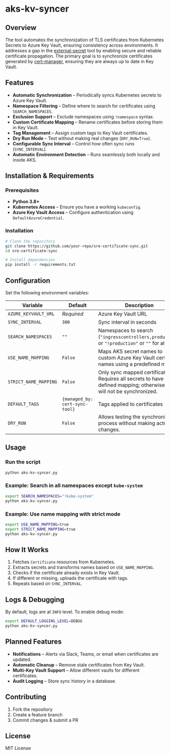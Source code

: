 # aks-kv-syncer

## Overview
The tool automates the synchronization of TLS certificates from Kubernetes Secrets to Azure Key Vault, ensuring consistency across environments. It addresses a gap in the [external-secret](https://github.com/external-secrets/external-secrets/discussions/4199) tool by enabling secure and reliable certificate propagation. The primary goal is to synchronize certificates generated by [cert-manager](https://github.com/cert-manager/cert-manager), ensuring they are always up to date in Key Vault.

## Features
- **Automatic Synchronization** – Periodically syncs Kubernetes secrets to Azure Key Vault.
- **Namespace Filtering** – Define where to search for certificates using `SEARCH_NAMESPACES`.
- **Exclusion Support** – Exclude namespaces using `!namespace` syntax.
- **Custom Certificate Mapping** – Rename certificates before storing them in Key Vault.
- **Tag Management** – Assign custom tags to Key Vault certificates.
- **Dry Run Mode** – Test without making real changes (`DRY_RUN=True`).
- **Configurable Sync Interval** – Control how often sync runs (`SYNC_INTERVAL`).
- **Automatic Environment Detection** – Runs seamlessly both locally and inside AKS.

## Installation & Requirements
### Prerequisites
- **Python 3.8+**
- **Kubernetes Access** – Ensure you have a working `kubeconfig`.
- **Azure Key Vault Access** – Configure authentication using `DefaultAzureCredential`.

### Installation
```bash
# Clone the repository
git clone https://github.com/your-repo/sre-certificate-sync.git
cd sre-certificate-sync

# Install dependencies
pip install -r requirements.txt
```

## Configuration
Set the following environment variables:

| Variable | Default | Description                                                                                                              |
|----------|---------|--------------------------------------------------------------------------------------------------------------------------|
| `AZURE_KEYVAULT_URL` | *Required* | Azure Key Vault URL                                                                                                      |
| `SYNC_INTERVAL` | `300` | Sync interval in seconds                                                                                                 |
| `SEARCH_NAMESPACES` | `""` | Namespaces to search (`"ingresscontrollers,production"` or `"!production"` or `""` for all)                              |
| `USE_NAME_MAPPING` | `False` | Maps AKS secret names to custom Azure Key Vault certificate names using a predefined matrix.                             |
| `STRICT_NAME_MAPPING` | `False` | Only sync mapped certificates. Requires all secrets to have a defined mapping; otherwise, they will not be synchronized. |
| `DEFAULT_TAGS` | `{managed_by: cert-sync-tool}` | Tags applied to certificates                                                                                             |
| `DRY_RUN` | `False` | Allows testing the synchronization process without making actual changes.                                                |

## Usage
### Run the script
```bash
python aks-kv-syncer.py
```

### Example: Search in all namespaces except `kube-system`
```bash
export SEARCH_NAMESPACES="!kube-system"
python aks-kv-syncer.py
```

### Example: Use name mapping with strict mode
```bash
export USE_NAME_MAPPING=true
export STRICT_NAME_MAPPING=true
python aks-kv-syncer.py
```

## How It Works
1. Fetches `Certificate` resources from Kubernetes.
2. Extracts secrets and transforms names based on `USE_NAME_MAPPING`.
3. Checks if the certificate already exists in Key Vault.
4. If different or missing, uploads the certificate with tags.
5. Repeats based on `SYNC_INTERVAL`.

## Logs & Debugging
By default, logs are at `INFO` level. To enable debug mode:
```bash
export DEFAULT_LOGGING_LEVEL=DEBUG
python aks-kv-syncer.py
```

## Planned Features
- **Notifications** – Alerts via Slack, Teams, or email when certificates are updated.
- **Automatic Cleanup** – Remove stale certificates from Key Vault.
- **Multi-Key Vault Support** – Allow different vaults for different certificates.
- **Audit Logging** – Store sync history in a database.

## Contributing
1. Fork the repository
2. Create a feature branch
3. Commit changes & submit a PR

## License
MIT License

